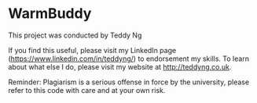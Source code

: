 # WarmBuddy

This project was conducted by Teddy Ng

If you find this useful, please visit my LinkedIn page (https://www.linkedin.com/in/teddyng/) to endorsement my skills. To learn about what else I do, please visit my website at http://teddyng.co.uk.

Reminder: Plagiarism is a serious offense in force by the university, please refer to this code with care and at your own risk.
